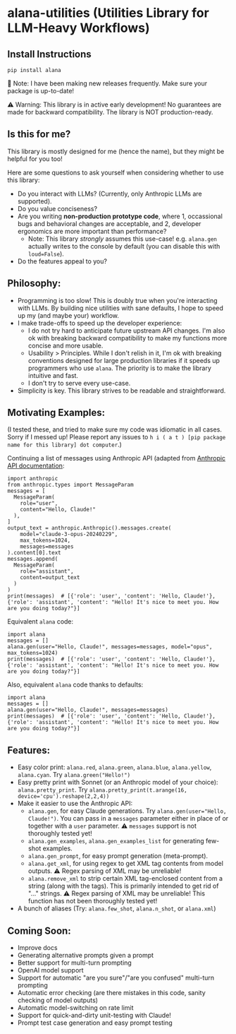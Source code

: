 # alana-utilities (Utilities Library for LLM-Heavy Workflows)

## Install Instructions
```
pip install alana
```
🎵 Note: I have been making new releases frequently. Make sure your package is up-to-date!

⚠️ Warning: This library is in active early development! No guarantees are made for backward compatibility. The library is NOT production-ready.

## Is this for me?
This library is mostly designed for me (hence the name), but they might be helpful for you too!

Here are some questions to ask yourself when considering whether to use this library:
- Do you interact with LLMs? (Currently, only Anthropic LLMs are supported).
- Do you value conciseness?
- Are you writing **non-production prototype code**, where 1, occassional bugs and behavioral changes are acceptable, and 2, developer ergonomics are more important than performance?
  - Note: This library *strongly* assumes this use-case! e.g. `alana.gen` actually writes to the console by default (you can disable this with `loud=False`).
- Do the features appeal to you?

## Philosophy:
- Programming is too slow! This is doubly true when you're interacting with LLMs. By building nice utilities with sane defaults, I hope to speed up my (and maybe your) workflow.
- I make trade-offs to speed up the developer experience:
  - I do not try hard to anticipate future upstream API changes. I'm also ok with breaking backward compatibility to make my functions more concise and more usable.
  - Usability > Principles. While I don't relish in it, I'm ok with breaking conventions designed for large production libraries if it speeds up programmers who use `alana`. The priority is to make the library intuitive and fast.
  - I don't try to serve every use-case.
- Simplicity is key. This library strives to be readable and straightforward.

## Motivating Examples:
(I tested these, and tried to make sure my code was idiomatic in all cases. Sorry if I messed up! Please report any issues to `h i ( a t ) [pip package name for this library] dot computer`.)

Continuing a list of messages using Anthropic API (adapted from [Anthropic API documentation](https://docs.anthropic.com/claude/reference/messages_post):
```
import anthropic
from anthropic.types import MessageParam
messages = [
  MessageParam(
    role="user",
    content="Hello, Claude!"
  ),
]
output_text = anthropic.Anthropic().messages.create(
    model="claude-3-opus-20240229",
    max_tokens=1024,
    messages=messages
).content[0].text
messages.append(
  MessageParam(
    role="assistant",
    content=output_text
  )
)
print(messages)  # [{'role': 'user', 'content': 'Hello, Claude!'}, {'role': 'assistant', 'content': "Hello! It's nice to meet you. How are you doing today?"}]
```

Equivalent `alana` code:
```
import alana
messages = []
alana.gen(user="Hello, Claude!", messages=messages, model="opus", max_tokens=1024)
print(messages)  # [{'role': 'user', 'content': 'Hello, Claude!'}, {'role': 'assistant', 'content': "Hello! It's nice to meet you. How are you doing today?"}]
```

Also, equivalent `alana` code thanks to defaults:
```
import alana
messages = []
alana.gen(user="Hello, Claude!", messages=messages)
print(messages)  # [{'role': 'user', 'content': 'Hello, Claude!'}, {'role': 'assistant', 'content': "Hello! It's nice to meet you. How are you doing today?"}]
```

## Features:
- Easy color print: `alana.red`, `alana.green`, `alana.blue`, `alana.yellow`, `alana.cyan`. Try `alana.green("Hello!")`
- Easy pretty print with Sonnet (or an Anthropic model of your choice): `alana.pretty_print`. Try `alana.pretty_print(t.arange(16, device='cpu').reshape(2,2,4))`
- Make it easier to use the Anthropic API:
  - `alana.gen`, for easy Claude generations. Try `alana.gen(user="Hello, Claude!")`. You can pass in a `messages` parameter either in place of or together with a `user` parameter. ⚠️ `messages` support is not thoroughly tested yet!
  - `alana.gen_examples`, `alana.gen_examples_list` for generating few-shot examples.
  - `alana.gen_prompt`, for easy prompt generation (meta-prompt).
  - `alana.get_xml`, for using regex to get XML tag contents from model outputs. ⚠️ Regex parsing of XML may be unreliable!
  - `alana.remove_xml` to strip certain XML tag-enclosed content from a string (along with the tags). This is primarily intended to get rid of "<reasoning>...</reasoning>" strings. ⚠️ Regex parsing of XML may be unreliable! This function has not been thoroughly tested yet!
- A bunch of aliases (Try: `alana.few_shot`, `alana.n_shot`, or `alana.xml`)

## Coming Soon:
- Improve docs
- Generating alternative prompts given a prompt
- Better support for multi-turn prompting
- OpenAI model support
- Support for automatic "are you sure"/"are you confused" multi-turn prompting
- Automatic error checking (are there mistakes in this code, sanity checking of model outputs)
- Automatic model-switching on rate limit
- Support for quick-and-dirty unit-testing with Claude!
- Prompt test case generation and easy prompt testing
